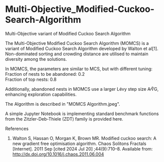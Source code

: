 # Multi-Objective_Modified-Cuckoo-Search-Algorithm
Multi-Objective variant of Modified Cuckoo Search Algorithm

The Multi-Objective Modified Cuckoo Search Algorithm (MOMCS) is a variant of Modified Cuckoo Search Algorithm developed by Walton et al[1].   
Non-dominated sorting and crowding distance are utilised to maintain diversity among the solutions.  

In MOMCS, the parameters are similar to MCS, but with different tuning:  
	Fraction of nests to be abandoned: 0.2  
	Fraction of top nests: 0.8  

Additionally, abandoned nests in MOMCS use a larger Lévy step size A⁄∛G, enhancing exploration capabilities.   

The Algorithm is described in "MOMCS Algorithm.jpeg".	

A simple Jupyter Notebook is implementing standard benchmark functions from the Zitzler-Deb-Thiele (ZDT) family is provided here.  

References
1. Walton S, Hassan O, Morgan K, Brown MR. Modified cuckoo search: A new gradient free optimisation algorithm. Chaos Solitons Fractals [Internet]. 2011 Sep [cited 2024 Jul 20] ;44(9):710–8. Available from: http://dx.doi.org/10.1016/j.chaos.2011.06.004
